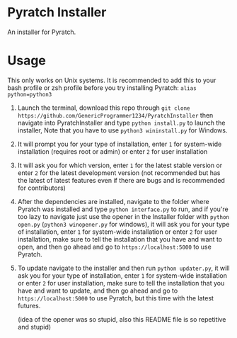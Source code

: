 # Pyratch Installer

An installer for Pyratch.

# Usage

This only works on Unix systems.
It is recommended to add this to your bash profile or zsh profile before you try installing Pyratch: `alias python=python3`


1. Launch the terminal, download this repo through `git clone https://github.com/GenericProgrammer1234/PyratchInstaller` then navigate into PyratchInstaller and type `python install.py` to launch the installer, Note that you have to use `python3 wininstall.py` for Windows.

2. It will prompt you for your type of installation, enter `1` for system-wide installation (requires root or admin) or enter `2` for user installation

3. It will ask you for which version, enter `1` for the latest stable version or enter `2` for the latest development version (not recommended but has the latest of latest features even if there are bugs and is recommended for contributors)

4. After the dependencies are installed, navigate to the folder where Pyratch was installed and type `python interface.py` to run, and if you're too lazy to navigate just use the opener in the Installer folder with `python open.py` (`python3 winopener.py` for windows), it will ask you for your type of installation, enter `1` for system-wide installation or enter `2` for user installation, make sure to tell the installation that you have and want to open, and then go ahead and go to `https://localhost:5000` to use Pyratch.

5. To update navigate to the installer and then run `python updater.py`,
it will ask you for your type of installation, enter `1` for system-wide installation or enter `2` for user installation, make sure to tell the installation that you have and want to update, and then go ahead and go to `https://localhost:5000` to use Pyratch, but this time with the latest futures.

   (idea of the opener was so stupid, also this README file is so repetitive and stupid)
